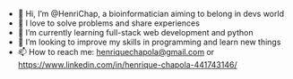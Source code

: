 - 👋 Hi, I’m @HenriChap, a bioinformatician aiming to belong in devs world
- 💞️ I love to solve problems and share experiences
- 🌱 I’m currently learning full-stack web development and python
- 👀 I’m looking to improve my skills in programming and learn new things
- 📫 How to reach me: henriquechapola@gmail.com or https://www.linkedin.com/in/henrique-chapola-441743146/

<!---
HenriChap/HenriChap is a ✨ special ✨ repository because its `README.md` (this file) appears on your GitHub profile.
You can click the Preview link to take a look at your changes.
--->
